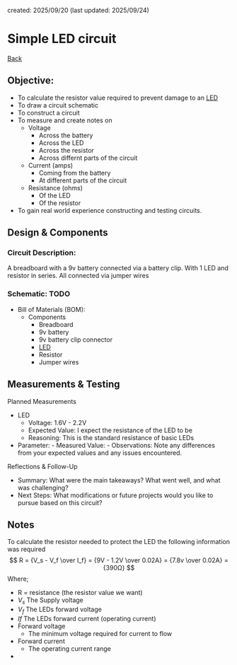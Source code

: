 created: 2025/09/20
(last updated: 2025/09/24)

# Simple LED circuit

[Back](../README.md)

## Objective:
- To calculate the resistor value required to prevent damage to an [LED](../Components/LEDs.md)
- To draw a circuit schematic
- To construct a circuit
- To measure and create notes on
  - Voltage
    - Across the battery
    - Across the LED
    - Across the resistor
    - Across differnt parts of the circuit
  - Current (amps)
    - Coming from the battery
    - At different parts of the circuit
  - Resistance (ohms)
    - Of the LED
    - Of the resistor
- To gain real world experience constructing and testing circuits.

## Design & Components
### Circuit Description:

A breadboard with a 9v battery connected via a battery clip. With 1 LED and resistor in series. All connected via jumper wires

### Schematic: TODO

- Bill of Materials (BOM):
  - Components
    - Breadboard
    - 9v battery
    - 9v battery clip connector
    - [LED](../Components/LEDs.md)
    - Resistor
    - Jumper wires

## Measurements & Testing

Planned Measurements
- LED
  - Voltage: 1.6V - 2.2V
  - Expected Value: I expect the resistance of the LED to be
  - Reasoning: This is the standard resistance of basic LEDs
 - Parameter: - Measured Value: - Observations: Note any differences from your expected values and any issues encountered.

Reflections & Follow-Up
 - Summary: What were the main takeaways? What went well, and what was challenging?
 - Next Steps: What modifications or future projects would you like to pursue based on this circuit?

## Notes
To calculate the resistor needed to protect the LED the following information was required
$$ R = {V_s - V_f \over I_f} = {9V - 1.2V \over 0.02A} = {7.8v \over 0.02A} = {390Ω} $$
Where;
  - R = resistance (the resistor value we want)
  - $V_s$ The Supply voltage
  - $V_f$ The LEDs forward voltage
  - $If$ The LEDs forward current (operating current)
  - Forward voltage
    - The minimum voltage required for current to flow
  - Forward current
    - The operating current range
  - 